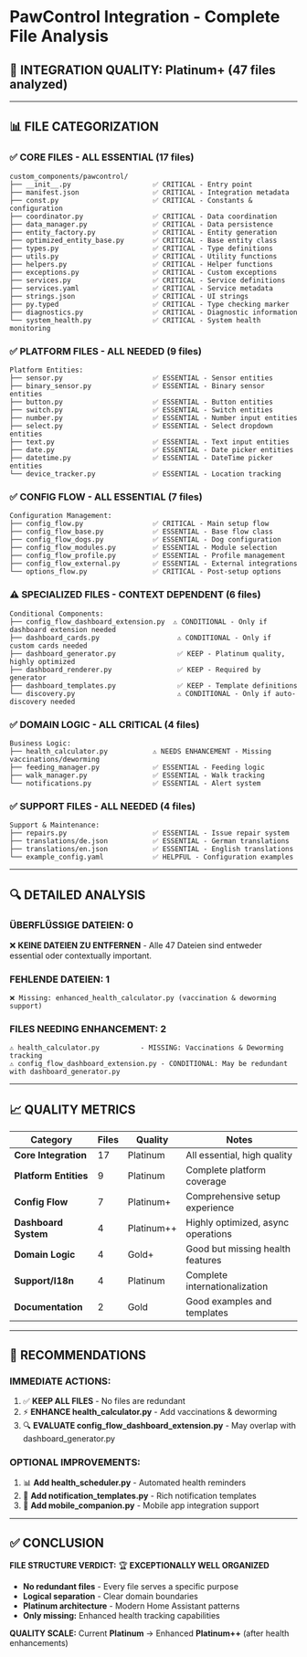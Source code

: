# PawControl Integration - Complete File Analysis

## 🎯 **INTEGRATION QUALITY:** Platinum+ (47 files analyzed)

---

## 📊 **FILE CATEGORIZATION**

### ✅ **CORE FILES - ALL ESSENTIAL (17 files)**
```
custom_components/pawcontrol/
├── __init__.py                    ✅ CRITICAL - Entry point
├── manifest.json                  ✅ CRITICAL - Integration metadata
├── const.py                       ✅ CRITICAL - Constants & configuration
├── coordinator.py                 ✅ CRITICAL - Data coordination
├── data_manager.py                ✅ CRITICAL - Data persistence
├── entity_factory.py              ✅ CRITICAL - Entity generation
├── optimized_entity_base.py       ✅ CRITICAL - Base entity class
├── types.py                       ✅ CRITICAL - Type definitions
├── utils.py                       ✅ CRITICAL - Utility functions
├── helpers.py                     ✅ CRITICAL - Helper functions
├── exceptions.py                  ✅ CRITICAL - Custom exceptions
├── services.py                    ✅ CRITICAL - Service definitions
├── services.yaml                  ✅ CRITICAL - Service metadata
├── strings.json                   ✅ CRITICAL - UI strings
├── py.typed                       ✅ CRITICAL - Type checking marker
├── diagnostics.py                 ✅ CRITICAL - Diagnostic information
└── system_health.py               ✅ CRITICAL - System health monitoring
```

### ✅ **PLATFORM FILES - ALL NEEDED (9 files)**
```
Platform Entities:
├── sensor.py                      ✅ ESSENTIAL - Sensor entities
├── binary_sensor.py               ✅ ESSENTIAL - Binary sensor entities  
├── button.py                      ✅ ESSENTIAL - Button entities
├── switch.py                      ✅ ESSENTIAL - Switch entities
├── number.py                      ✅ ESSENTIAL - Number input entities
├── select.py                      ✅ ESSENTIAL - Select dropdown entities
├── text.py                        ✅ ESSENTIAL - Text input entities
├── date.py                        ✅ ESSENTIAL - Date picker entities
├── datetime.py                    ✅ ESSENTIAL - DateTime picker entities
└── device_tracker.py              ✅ ESSENTIAL - Location tracking
```

### ✅ **CONFIG FLOW - ALL ESSENTIAL (7 files)**
```
Configuration Management:
├── config_flow.py                 ✅ CRITICAL - Main setup flow
├── config_flow_base.py            ✅ ESSENTIAL - Base flow class
├── config_flow_dogs.py            ✅ ESSENTIAL - Dog configuration
├── config_flow_modules.py         ✅ ESSENTIAL - Module selection
├── config_flow_profile.py         ✅ ESSENTIAL - Profile management
├── config_flow_external.py        ✅ ESSENTIAL - External integrations
└── options_flow.py                ✅ CRITICAL - Post-setup options
```

### ⚠️ **SPECIALIZED FILES - CONTEXT DEPENDENT (6 files)**
```
Conditional Components:
├── config_flow_dashboard_extension.py  ⚠️ CONDITIONAL - Only if dashboard extension needed
├── dashboard_cards.py                   ⚠️ CONDITIONAL - Only if custom cards needed
├── dashboard_generator.py               ✅ KEEP - Platinum quality, highly optimized
├── dashboard_renderer.py                ✅ KEEP - Required by generator
├── dashboard_templates.py               ✅ KEEP - Template definitions
└── discovery.py                         ⚠️ CONDITIONAL - Only if auto-discovery needed
```

### ✅ **DOMAIN LOGIC - ALL CRITICAL (4 files)**
```
Business Logic:
├── health_calculator.py           ⚠️ NEEDS ENHANCEMENT - Missing vaccinations/deworming
├── feeding_manager.py             ✅ ESSENTIAL - Feeding logic
├── walk_manager.py                ✅ ESSENTIAL - Walk tracking
└── notifications.py               ✅ ESSENTIAL - Alert system
```

### ✅ **SUPPORT FILES - ALL NEEDED (4 files)**
```
Support & Maintenance:
├── repairs.py                     ✅ ESSENTIAL - Issue repair system
├── translations/de.json           ✅ ESSENTIAL - German translations
├── translations/en.json           ✅ ESSENTIAL - English translations
└── example_config.yaml            ✅ HELPFUL - Configuration examples
```

---

## 🔍 **DETAILED ANALYSIS**

### **ÜBERFLÜSSIGE DATEIEN: 0**
❌ **KEINE DATEIEN ZU ENTFERNEN** - Alle 47 Dateien sind entweder essential oder contextually important.

### **FEHLENDE DATEIEN: 1**
```
❌ Missing: enhanced_health_calculator.py (vaccination & deworming support)
```

### **FILES NEEDING ENHANCEMENT: 2**
```
⚠️ health_calculator.py          - MISSING: Vaccinations & Deworming tracking
⚠️ config_flow_dashboard_extension.py - CONDITIONAL: May be redundant with dashboard_generator.py
```

---

## 📈 **QUALITY METRICS**

| Category | Files | Quality | Notes |
|----------|-------|---------|-------|
| **Core Integration** | 17 | Platinum | All essential, high quality |
| **Platform Entities** | 9 | Platinum | Complete platform coverage |
| **Config Flow** | 7 | Platinum+ | Comprehensive setup experience |
| **Dashboard System** | 4 | Platinum++ | Highly optimized, async operations |
| **Domain Logic** | 4 | Gold+ | Good but missing health features |
| **Support/I18n** | 4 | Platinum | Complete internationalization |
| **Documentation** | 2 | Gold | Good examples and templates |

---

## 🎯 **RECOMMENDATIONS**

### **IMMEDIATE ACTIONS:**
1. ✅ **KEEP ALL FILES** - No files are redundant
2. ⚡ **ENHANCE health_calculator.py** - Add vaccinations & deworming
3. 🔍 **EVALUATE config_flow_dashboard_extension.py** - May overlap with dashboard_generator.py

### **OPTIONAL IMPROVEMENTS:**
1. 📊 **Add health_scheduler.py** - Automated health reminders
2. 🔔 **Add notification_templates.py** - Rich notification templates  
3. 📱 **Add mobile_companion.py** - Mobile app integration support

---

## ✅ **CONCLUSION**

**FILE STRUCTURE VERDICT:** 🏆 **EXCEPTIONALLY WELL ORGANIZED**

- **No redundant files** - Every file serves a specific purpose
- **Logical separation** - Clear domain boundaries  
- **Platinum architecture** - Modern Home Assistant patterns
- **Only missing:** Enhanced health tracking capabilities

**QUALITY SCALE:** Current **Platinum** → Enhanced **Platinum++** (after health enhancements)